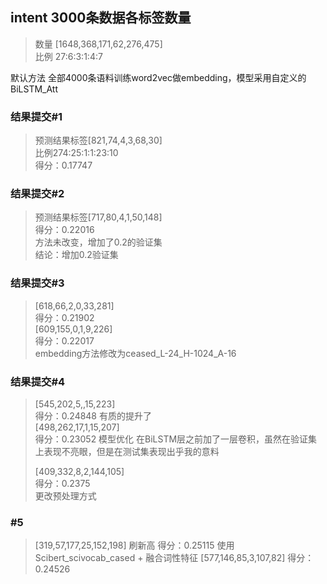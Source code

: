 ## intent 3000条数据各标签数量
> 数量 [1648,368,171,62,276,475]  
> 比例 27:6:3:1:4:7

默认方法 全部4000条语料训练word2vec做embedding，模型采用自定义的BiLSTM_Att
### 结果提交#1
> 预测结果标签[821,74,4,3,68,30]  
> 比例274:25:1:1:23:10  
> 得分：0.17747
 
### 结果提交#2
> 预测结果标签[717,80,4,1,50,148]  
> 得分：0.22016  
> 方法未改变，增加了0.2的验证集  
> 结论：增加0.2验证集
> 
### 结果提交#3
> [618,66,2,0,33,281]  
> 得分：0.21902  
>  [609,155,0,1,9,226]   
> 得分：0.22017  
> embedding方法修改为ceased_L-24_H-1024_A-16
 
### 结果提交#4  
>  [545,202,5,,15,223]  
> 得分：0.24848 有质的提升了  
> [498,262,17,1,15,207]  
> 得分：0.23052
> 模型优化 在BiLSTM层之前加了一层卷积，虽然在验证集上表现不亮眼，但是在测试集表现出乎我的意料
> 
> [409,332,8,2,144,105]  
> 得分：0.2375  
> 更改预处理方式  
> 
### #5
>[319,57,177,25,152,198]
> 刷新高 得分：0.25115
> 使用Scibert_scivocab_cased + 融合词性特征
> [577,146,85,3,107,82]
> 得分：0.24526
